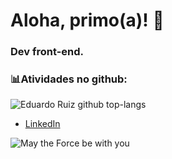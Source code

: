 # Aloha, primo(a)!  🤘 

### Dev front-end.

### 📊Atividades no github:
![Eduardo Ruiz github top-langs](https://github-readme-stats.vercel.app/api/top-langs/?username=eduruiz333&layout=compact&theme=tokyonight)

* [LinkedIn](https://www.linkedin.com/in/zenduardo/)

![May the Force be with you](https://zenmetal.com.br/assets/img/zen-symbol-02.png)



